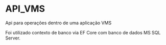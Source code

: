 # API_VMS
Api para operações dentro de uma aplicação VMS

Foi utilizado contexto de banco via EF Core com banco de dados MS SQL Server.

